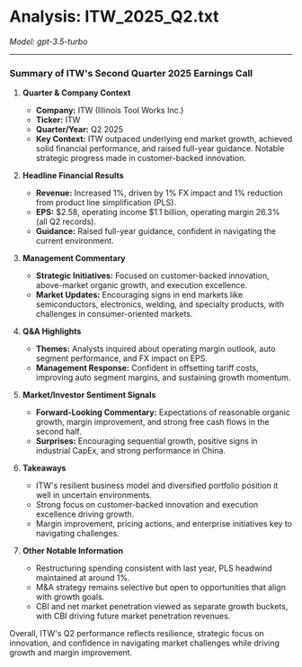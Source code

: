 # Analysis: ITW_2025_Q2.txt

*Model: gpt-3.5-turbo*

---

### Summary of ITW's Second Quarter 2025 Earnings Call

1. **Quarter & Company Context**
   - **Company:** ITW (Illinois Tool Works Inc.)
   - **Ticker:** ITW
   - **Quarter/Year:** Q2 2025
   - **Key Context:** ITW outpaced underlying end market growth, achieved solid financial performance, and raised full-year guidance. Notable strategic progress made in customer-backed innovation.

2. **Headline Financial Results**
   - **Revenue:** Increased 1%, driven by 1% FX impact and 1% reduction from product line simplification (PLS).
   - **EPS:** $2.58, operating income $1.1 billion, operating margin 26.3% (all Q2 records).
   - **Guidance:** Raised full-year guidance, confident in navigating the current environment.

3. **Management Commentary**
   - **Strategic Initiatives:** Focused on customer-backed innovation, above-market organic growth, and execution excellence.
   - **Market Updates:** Encouraging signs in end markets like semiconductors, electronics, welding, and specialty products, with challenges in consumer-oriented markets.

4. **Q&A Highlights**
   - **Themes:** Analysts inquired about operating margin outlook, auto segment performance, and FX impact on EPS.
   - **Management Response:** Confident in offsetting tariff costs, improving auto segment margins, and sustaining growth momentum.

5. **Market/Investor Sentiment Signals**
   - **Forward-Looking Commentary:** Expectations of reasonable organic growth, margin improvement, and strong free cash flows in the second half.
   - **Surprises:** Encouraging sequential growth, positive signs in industrial CapEx, and strong performance in China.

6. **Takeaways**
   - ITW's resilient business model and diversified portfolio position it well in uncertain environments.
   - Strong focus on customer-backed innovation and execution excellence driving growth.
   - Margin improvement, pricing actions, and enterprise initiatives key to navigating challenges.

7. **Other Notable Information**
   - Restructuring spending consistent with last year, PLS headwind maintained at around 1%.
   - M&A strategy remains selective but open to opportunities that align with growth goals.
   - CBI and net market penetration viewed as separate growth buckets, with CBI driving future market penetration revenues.

Overall, ITW's Q2 performance reflects resilience, strategic focus on innovation, and confidence in navigating market challenges while driving growth and margin improvement.